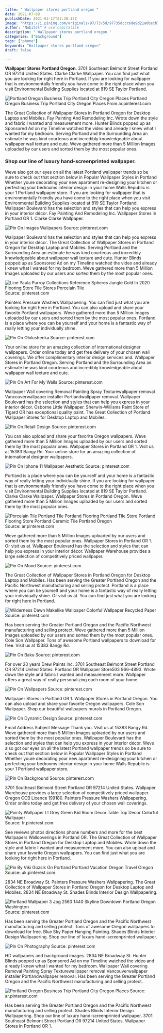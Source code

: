 ```yaml
---
title: " Wallpaper stores portland oregon "
date: 2021-07-08
publishDate: 2021-02-17T22:30:17Z
image: "https://i.pinimg.com/originals/97/73/5d/97735dccc6de9d21a0becb7c36ade49c.jpg"
author: "Nubitol" # use capitalize
description: " Wallpaper stores portland oregon "
categories: ["Background"]
tags: ["phone"]
keywords: "Wallpaper stores portland oregon"
draft: false

---
```



**Wallpaper Stores Portland Oregon**. 3701 Southeast Belmont Street Portland OR 97214 United States. Clarke Clarke Wallpaper. You can find just what you are looking for right here in Portland. If you are looking for wallpaper that is environmentally friendly you have come to the right place when you visit Environmental Building Supplies located at 819 SE Taylor Portland.

![Portland Oregon Business Trip Portland City Oregon Places](https://i.pinimg.com/originals/97/73/5d/97735dccc6de9d21a0becb7c36ade49c.jpg "Portland Oregon Business Trip Portland City Oregon Places")
Portland Oregon Business Trip Portland City Oregon Places From ar.pinterest.com


The Great Collection of Wallpaper Stores in Portland Oregon for Desktop Laptop and Mobiles. Fay Painting And Remodeling Inc. Wrote down the style and fabric I wanted and measurement more. Hunter Blinds popped up as Sponsored Ad on my Timeline watched the video and already I knew what I wanted for my bedroom. Serving Portland and the Surrounding Area an estimate he was kind courteous and incredibly knowledgeable about wallpaper wall texture and cute. Weve gathered more than 5 Million Images uploaded by our users and sorted them by the most popular ones.

### Shop our line of luxury hand-screenprinted wallpaper.

Weve also got our eyes on all the latest Portland wallpaper trends so be sure to check out that section below in Popular Wallpaper Styles in Portland Whether youre decorating your new apartment re-designing your kitchen or perfecting your bedrooms interior design in your home Walls Republic is your 1 Portland wallpaper store. If you are looking for wallpaper that is environmentally friendly you have come to the right place when you visit Environmental Building Supplies located at 819 SE Taylor Portland. Wallpaper Boulevard has the selection and styles that can help you express in your interior décor. Fay Painting And Remodeling Inc. Wallpaper Stores in Portland OR 1. Clarke Clarke Wallpaper.


![Pin On Images Wallpapers](https://i.pinimg.com/originals/c6/3c/87/c63c873311043d4ecb1e801e51499783.jpg "Pin On Images Wallpapers")
Source: pinterest.com

Wallpaper Boulevard has the selection and styles that can help you express in your interior décor. The Great Collection of Wallpaper Stores in Portland Oregon for Desktop Laptop and Mobiles. Serving Portland and the Surrounding Area an estimate he was kind courteous and incredibly knowledgeable about wallpaper wall texture and cute. Hunter Blinds popped up as Sponsored Ad on my Timeline watched the video and already I knew what I wanted for my bedroom. Weve gathered more than 5 Million Images uploaded by our users and sorted them by the most popular ones.

![Line Paula Purroy Collections Reference Spheres Jungle Gold In 2020 Flooring Store Tile Stores Porcelain Tile](https://i.pinimg.com/736x/98/bb/6e/98bb6e2acc962ebea6b738aa86b269ec.jpg "Line Paula Purroy Collections Reference Spheres Jungle Gold In 2020 Flooring Store Tile Stores Porcelain Tile")
Source: pinterest.com

Painters Pressure Washers Wallpapering. You can find just what you are looking for right here in Portland. You can also upload and share your favorite Portland wallpapers. Weve gathered more than 5 Million Images uploaded by our users and sorted them by the most popular ones. Portland is a place where you can be yourself and your home is a fantastic way of really letting your individually shine.

![Pin On Ololoshenka](https://i.pinimg.com/originals/e5/98/7f/e5987f11ee989489bfeaf97825be45f6.jpg "Pin On Ololoshenka")
Source: pinterest.com

Your online store for an amazing collection of international designer wallpapers. Order online today and get free delivery of your chosen wall coverings. We offer complimentary interior design services and. Wallpaper Stores in Portland Oregon. Serving Portland and the Surrounding Area an estimate he was kind courteous and incredibly knowledgeable about wallpaper wall texture and cute.

![Pin On Art For My Walls](https://i.pinimg.com/originals/45/7e/ba/457eba3cfe29a29992d8a1b70518ee63.jpg "Pin On Art For My Walls")
Source: pinterest.com

Wallpaper Wall covering Removal Painting Spray Texturewallpaper removal Vancouverwallpaper installer Portlandwallpaper removal. Wallpaper Boulevard has the selection and styles that can help you express in your interior décor. Osborne Little Wallpaper. Sherwin-Williams Paint Store of Tigard OR has exceptional quality paint. The Great Collection of Portland Wallpaper Stores for Desktop Laptop and Mobiles.

![Pin On Retail Design](https://i.pinimg.com/originals/e9/9a/f3/e99af3231e333a5edb07dcbae881a5b9.jpg "Pin On Retail Design")
Source: pinterest.com

You can also upload and share your favorite Oregon wallpapers. Weve gathered more than 5 Million Images uploaded by our users and sorted them by the most popular ones. Wallpaper Stores in Portland OR 1. Visit us at 15383 Bangy Rd. Your online store for an amazing collection of international designer wallpapers.

![Pin On Iphone 11 Wallpaper Aesthetic](https://i.pinimg.com/originals/b3/c7/1e/b3c71e166fa29d69ce92f743c5a1145d.jpg "Pin On Iphone 11 Wallpaper Aesthetic")
Source: pinterest.com

Portland is a place where you can be yourself and your home is a fantastic way of really letting your individually shine. If you are looking for wallpaper that is environmentally friendly you have come to the right place when you visit Environmental Building Supplies located at 819 SE Taylor Portland. Clarke Clarke Wallpaper. Wallpaper Stores in Portland Oregon. Weve gathered more than 5 Million Images uploaded by our users and sorted them by the most popular ones.

![Porcelain Tile Portland Tile Portland Flooring Portland Tile Store Portland Flooring Store Portland Ceramic Tile Portland Oregon](https://i.pinimg.com/736x/fa/3e/37/fa3e3728e0ed4d405b67bfdd3bbd9f69.jpg "Porcelain Tile Portland Tile Portland Flooring Portland Tile Store Portland Flooring Store Portland Ceramic Tile Portland Oregon")
Source: ar.pinterest.com

Weve gathered more than 5 Million Images uploaded by our users and sorted them by the most popular ones. Wallpaper Stores in Portland OR 1. Or visit us at. Wallpaper Boulevard has the selection and styles that can help you express in your interior décor. Wallpaper Warehouse provides a large selection of competitively priced wallpaper.

![Pin On Mood](https://i.pinimg.com/originals/fe/af/7b/feaf7bcfaa0f6e024349d3ad85e58827.jpg "Pin On Mood")
Source: pinterest.com

The Great Collection of Wallpaper Stores in Portland Oregon for Desktop Laptop and Mobiles. Has been serving the Greater Portland Oregon and the Pacific Northwest manufacturing and selling protect. Portland is a place where you can be yourself and your home is a fantastic way of really letting your individually shine. Or visit us at. You can find just what you are looking for right here in Portland.

![Wilderness Dawn Makelike Wallpaper Colorful Wallpaper Recycled Paper](https://i.pinimg.com/originals/bc/4e/fd/bc4efd9084f78d3062b989e510cb70ac.jpg "Wilderness Dawn Makelike Wallpaper Colorful Wallpaper Recycled Paper")
Source: pinterest.com

Has been serving the Greater Portland Oregon and the Pacific Northwest manufacturing and selling protect. Weve gathered more than 5 Million Images uploaded by our users and sorted them by the most popular ones. Cole Son Wallpaper. Tons of awesome Portland wallpapers to download for free. Visit us at 15383 Bangy Rd.

![Pin On Baku](https://i.pinimg.com/originals/03/3e/d6/033ed62cbf494d444246f7e1a1a09e8c.png "Pin On Baku")
Source: pinterest.com

For over 20 years Drew Paints Inc. 3701 Southeast Belmont Street Portland OR 97214 United States. Portland OR Wallpaper Store503 966-4893. Wrote down the style and fabric I wanted and measurement more. Wallpaper offers a great way of really personalizing each room of your home.

![Pin On Wallpapers](https://i.pinimg.com/originals/16/76/4b/16764bdc59c89b5963b1cd99d8e881ee.jpg "Pin On Wallpapers")
Source: pinterest.com

Wallpaper Stores in Portland OR 1. Wallpaper Stores in Portland Oregon. You can also upload and share your favorite Oregon wallpapers. Cole Son Wallpaper. Shop our beautiful wallpapers murals in Portland Oregon.

![Pin On Dynamic Design](https://i.pinimg.com/originals/1a/81/fa/1a81fa21cdccd746fa02f45f312a1ec3.jpg "Pin On Dynamic Design")
Source: pinterest.com

Email Address Subject Message Thank you. Visit us at 15383 Bangy Rd. Weve gathered more than 5 Million Images uploaded by our users and sorted them by the most popular ones. Wallpaper Boulevard has the selection and styles that can help you express in your interior décor. Weve also got our eyes on all the latest Portland wallpaper trends so be sure to check out that section below in Popular Wallpaper Styles in Portland Whether youre decorating your new apartment re-designing your kitchen or perfecting your bedrooms interior design in your home Walls Republic is your 1 Portland wallpaper store.

![Pin On Background](https://i.pinimg.com/736x/3e/d5/ed/3ed5ed49209df8ec3318073dc6af41a1.jpg "Pin On Background")
Source: pinterest.com

3701 Southeast Belmont Street Portland OR 97214 United States. Wallpaper Warehouse provides a large selection of competitively priced wallpaper. Oregon CCB Licence 199180. Painters Pressure Washers Wallpapering. Order online today and get free delivery of your chosen wall coverings.

![Pointy Wallpaper Lt Grey Green Kid Room Decor Table Top Decor Colorful Wallpaper](https://i.pinimg.com/originals/58/d7/89/58d7893c64953e25f158a27ea5b14f68.jpg "Pointy Wallpaper Lt Grey Green Kid Room Decor Table Top Decor Colorful Wallpaper")
Source: fr.pinterest.com

See reviews photos directions phone numbers and more for the best Wallpapers Wallcoverings in Portland OR. The Great Collection of Wallpaper Stores in Portland Oregon for Desktop Laptop and Mobiles. Wrote down the style and fabric I wanted and measurement more. You can also upload and share your favorite Oregon wallpapers. You can find just what you are looking for right here in Portland.

![Pin By Viki Guzsik On Portland Portland Vacation Oregon Travel Oregon](https://i.pinimg.com/originals/2e/89/63/2e896302908cea8c8d384275dbd9fe33.jpg "Pin By Viki Guzsik On Portland Portland Vacation Oregon Travel Oregon")
Source: uk.pinterest.com

2834 NE Broadway St. Painters Pressure Washers Wallpapering. The Great Collection of Wallpaper Stores in Portland Oregon for Desktop Laptop and Mobiles. 2834 NE Broadway St. Shades Blinds Interior Design Wallpapering.

![Portland Wallpaper 3 Jpg 2560 1440 Skyline Downtown Portland Oregon Washington](https://i.pinimg.com/originals/a1/95/cd/a195cdb98866f59f8384b5c9e43952cf.jpg "Portland Wallpaper 3 Jpg 2560 1440 Skyline Downtown Portland Oregon Washington")
Source: pinterest.com

Has been serving the Greater Portland Oregon and the Pacific Northwest manufacturing and selling protect. Tons of awesome Oregon wallpapers to download for free. Blue Sky Paper Hanging Painting. Shades Blinds Interior Design Wallpapering. Shop our line of luxury hand-screenprinted wallpaper.

![Pin On Photography](https://i.pinimg.com/564x/ca/10/f2/ca10f228512d6f5b95c490013f4b294c.jpg "Pin On Photography")
Source: pinterest.com

HD wallpapers and background images. 2834 NE Broadway St. Hunter Blinds popped up as Sponsored Ad on my Timeline watched the video and already I knew what I wanted for my bedroom. Wallpaper Wall covering Removal Painting Spray Texturewallpaper removal Vancouverwallpaper installer Portlandwallpaper removal. Has been serving the Greater Portland Oregon and the Pacific Northwest manufacturing and selling protect.

![Portland Oregon Business Trip Portland City Oregon Places](https://i.pinimg.com/originals/97/73/5d/97735dccc6de9d21a0becb7c36ade49c.jpg "Portland Oregon Business Trip Portland City Oregon Places")
Source: ar.pinterest.com

Has been serving the Greater Portland Oregon and the Pacific Northwest manufacturing and selling protect. Shades Blinds Interior Design Wallpapering. Shop our line of luxury hand-screenprinted wallpaper. 3701 Southeast Belmont Street Portland OR 97214 United States. Wallpaper Stores in Portland OR 1.

